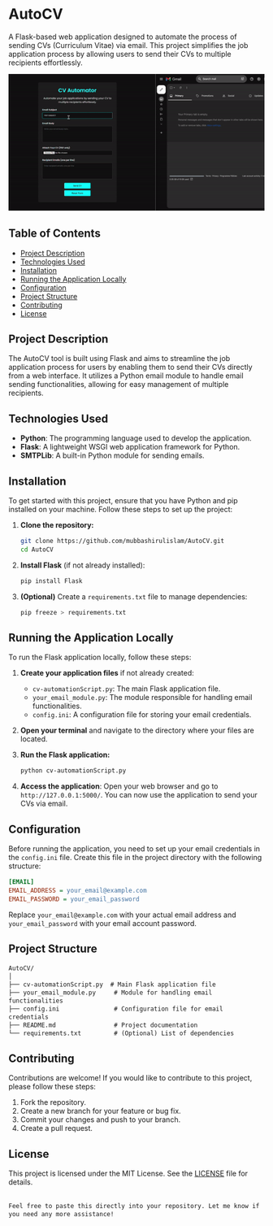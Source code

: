 # AutoCV

A Flask-based web application designed to automate the process of sending CVs (Curriculum Vitae) via email. This project simplifies the job application process by allowing users to send their CVs to multiple recipients effortlessly.

![screenshot](Screenshot.gif)

## Table of Contents

- [Project Description](#project-description)
- [Technologies Used](#technologies-used)
- [Installation](#installation)
- [Running the Application Locally](#running-the-application-locally)
- [Configuration](#configuration)
- [Project Structure](#project-structure)
- [Contributing](#contributing)
- [License](#license)

## Project Description

The AutoCV tool is built using Flask and aims to streamline the job application process for users by enabling them to send their CVs directly from a web interface. It utilizes a Python email module to handle email sending functionalities, allowing for easy management of multiple recipients.

## Technologies Used

- **Python**: The programming language used to develop the application.
- **Flask**: A lightweight WSGI web application framework for Python.
- **SMTPLib**: A built-in Python module for sending emails.

## Installation

To get started with this project, ensure that you have Python and pip installed on your machine. Follow these steps to set up the project:

1. **Clone the repository:**
   ```bash
   git clone https://github.com/mubbashirulislam/AutoCV.git
   cd AutoCV
   ```

2. **Install Flask** (if not already installed):
   ```bash
   pip install Flask
   ```

3. **(Optional)** Create a `requirements.txt` file to manage dependencies:
   ```bash
   pip freeze > requirements.txt
   ```

## Running the Application Locally

To run the Flask application locally, follow these steps:

1. **Create your application files** if not already created:
   - `cv-automationScript.py`: The main Flask application file.
   - `your_email_module.py`: The module responsible for handling email functionalities.
   - `config.ini`: A configuration file for storing your email credentials.

2. **Open your terminal** and navigate to the directory where your files are located.

3. **Run the Flask application:**
   ```bash
   python cv-automationScript.py
   ```

4. **Access the application**:
   Open your web browser and go to `http://127.0.0.1:5000/`. You can now use the application to send your CVs via email.

## Configuration

Before running the application, you need to set up your email credentials in the `config.ini` file. Create this file in the project directory with the following structure:

```ini
[EMAIL]
EMAIL_ADDRESS = your_email@example.com
EMAIL_PASSWORD = your_email_password
```

Replace `your_email@example.com` with your actual email address and `your_email_password` with your email account password.

## Project Structure

```
AutoCV/
│
├── cv-automationScript.py  # Main Flask application file
├── your_email_module.py     # Module for handling email functionalities
├── config.ini               # Configuration file for email credentials
├── README.md                # Project documentation
└── requirements.txt         # (Optional) List of dependencies
```

## Contributing

Contributions are welcome! If you would like to contribute to this project, please follow these steps:

1. Fork the repository.
2. Create a new branch for your feature or bug fix.
3. Commit your changes and push to your branch.
4. Create a pull request.

## License

This project is licensed under the MIT License. See the [LICENSE](LICENSE) file for details.

```

Feel free to paste this directly into your repository. Let me know if you need any more assistance!
